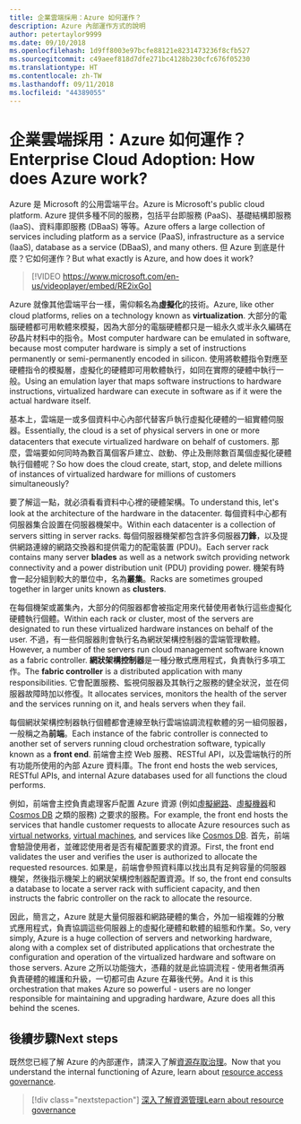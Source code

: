 ```yaml
---
title: 企業雲端採用：Azure 如何運作？
description: Azure 內部運作方式的說明
author: petertaylor9999
ms.date: 09/10/2018
ms.openlocfilehash: 1d9ff8003e97bcfe88121e8231473236f8cfb527
ms.sourcegitcommit: c49aeef818d7dfe271bc4128b230cfc676f05230
ms.translationtype: HT
ms.contentlocale: zh-TW
ms.lasthandoff: 09/11/2018
ms.locfileid: "44389055"
---
```

# <a name="enterprise-cloud-adoption-how-does-azure-work"></a><span data-ttu-id="61e71-103">企業雲端採用：Azure 如何運作？</span><span class="sxs-lookup"><span data-stu-id="61e71-103">Enterprise Cloud Adoption: How does Azure work?</span></span>

<span data-ttu-id="61e71-104">Azure 是 Microsoft 的公用雲端平台。</span><span class="sxs-lookup"><span data-stu-id="61e71-104">Azure is Microsoft's public cloud platform.</span></span> <span data-ttu-id="61e71-105">Azure 提供多種不同的服務，包括平台即服務 (PaaS)、基礎結構即服務 (IaaS)、資料庫即服務 (DBaaS) 等等。</span><span class="sxs-lookup"><span data-stu-id="61e71-105">Azure offers a large collection of services including platform as a service (PaaS), infrastructure as a service (IaaS), database as a service (DBaaS), and many others.</span></span> <span data-ttu-id="61e71-106">但 Azure 到底是什麼？它如何運作？</span><span class="sxs-lookup"><span data-stu-id="61e71-106">But what exactly is Azure, and how does it work?</span></span>

> [!VIDEO https://www.microsoft.com/en-us/videoplayer/embed/RE2ixGo] 

<span data-ttu-id="61e71-107">Azure 就像其他雲端平台一樣，需仰賴名為**虛擬化**的技術。</span><span class="sxs-lookup"><span data-stu-id="61e71-107">Azure, like other cloud platforms, relies on a technology known as **virtualization**.</span></span> <span data-ttu-id="61e71-108">大部分的電腦硬體都可用軟體來模擬，因為大部分的電腦硬體都只是一組永久或半永久編碼在矽晶片材料中的指令。</span><span class="sxs-lookup"><span data-stu-id="61e71-108">Most computer hardware can be emulated in software, because most computer hardware is simply a set of instructions permanently or semi-permanently encoded in silicon.</span></span> <span data-ttu-id="61e71-109">使用將軟體指令對應至硬體指令的模擬層，虛擬化的硬體即可用軟體執行，如同在實際的硬體中執行一般。</span><span class="sxs-lookup"><span data-stu-id="61e71-109">Using an emulation layer that maps software instructions to hardware instructions, virtualized hardware can execute in software as if it were the actual hardware itself.</span></span>

<span data-ttu-id="61e71-110">基本上，雲端是一或多個資料中心內部代替客戶執行虛擬化硬體的一組實體伺服器。</span><span class="sxs-lookup"><span data-stu-id="61e71-110">Essentially, the cloud is a set of physical servers in one or more datacenters that execute virtualized hardware on behalf of customers.</span></span> <span data-ttu-id="61e71-111">那麼，雲端要如何同時為數百萬個客戶建立、啟動、停止及刪除數百萬個虛擬化硬體執行個體呢？</span><span class="sxs-lookup"><span data-stu-id="61e71-111">So how does the cloud create, start, stop, and delete millions of instances of virtualized hardware for millions of customers simultaneously?</span></span>

<span data-ttu-id="61e71-112">要了解這一點，就必須看看資料中心裡的硬體架構。</span><span class="sxs-lookup"><span data-stu-id="61e71-112">To understand this, let's look at the architecture of the hardware in the datacenter.</span></span>  <span data-ttu-id="61e71-113">每個資料中心都有伺服器集合設置在伺服器機架中。</span><span class="sxs-lookup"><span data-stu-id="61e71-113">Within each datacenter is a collection of servers sitting in server racks.</span></span> <span data-ttu-id="61e71-114">每個伺服器機架都包含許多伺服器**刀鋒**，以及提供網路連線的網路交換器和提供電力的配電裝置 (PDU)。</span><span class="sxs-lookup"><span data-stu-id="61e71-114">Each server rack contains many server **blades** as well as a network switch providing network connectivity and a power distribution unit (PDU) providing power.</span></span> <span data-ttu-id="61e71-115">機架有時會一起分組到較大的單位中，名為**叢集**。</span><span class="sxs-lookup"><span data-stu-id="61e71-115">Racks are sometimes grouped together in larger units known as **clusters**.</span></span> 

<span data-ttu-id="61e71-116">在每個機架或叢集內，大部分的伺服器都會被指定用來代替使用者執行這些虛擬化硬體執行個體。</span><span class="sxs-lookup"><span data-stu-id="61e71-116">Within each rack or cluster, most of the servers are designated to run these virtualized hardware instances on behalf of the user.</span></span> <span data-ttu-id="61e71-117">不過，有一些伺服器則會執行名為網狀架構控制器的雲端管理軟體。</span><span class="sxs-lookup"><span data-stu-id="61e71-117">However, a number of the servers run cloud management software known as a fabric controller.</span></span> <span data-ttu-id="61e71-118">**網狀架構控制器**是一種分散式應用程式，負責執行多項工作。</span><span class="sxs-lookup"><span data-stu-id="61e71-118">The **fabric controller** is a distributed application with many responsibilities.</span></span> <span data-ttu-id="61e71-119">它會配置服務、監視伺服器及其執行之服務的健全狀況，並在伺服器故障時加以修復。</span><span class="sxs-lookup"><span data-stu-id="61e71-119">It allocates services, monitors the health of the server and the services running on it, and heals servers when they fail.</span></span>

<span data-ttu-id="61e71-120">每個網狀架構控制器執行個體都會連線至執行雲端協調流程軟體的另一組伺服器，一般稱之為**前端**。</span><span class="sxs-lookup"><span data-stu-id="61e71-120">Each instance of the fabric controller is connected to another set of servers running cloud orchestration software, typically known as a **front end**.</span></span> <span data-ttu-id="61e71-121">前端會主控 Web 服務、RESTful API，以及雲端執行的所有功能所使用的內部 Azure 資料庫。</span><span class="sxs-lookup"><span data-stu-id="61e71-121">The front end hosts the web services, RESTful APIs, and internal Azure databases used for all functions the cloud performs.</span></span> 

<span data-ttu-id="61e71-122">例如，前端會主控負責處理客戶配置 Azure 資源 (例如[虛擬網路][vnet]、[虛擬機器][vms]和 [Cosmos DB][cosmosdb] 之類的服務) 之要求的服務。</span><span class="sxs-lookup"><span data-stu-id="61e71-122">For example, the front end hosts the services that handle customer requests to allocate Azure resources such as [virtual networks][vnet], [virtual machines][vms], and services like [Cosmos DB][cosmosdb].</span></span> <span data-ttu-id="61e71-123">首先，前端會驗證使用者，並確認使用者是否有權配置要求的資源。</span><span class="sxs-lookup"><span data-stu-id="61e71-123">First, the front end validates the user and verifies the user is authorized to allocate the requested resources.</span></span> <span data-ttu-id="61e71-124">如果是，前端會參照資料庫以找出具有足夠容量的伺服器機架，然後指示機架上的網狀架構控制器配置資源。</span><span class="sxs-lookup"><span data-stu-id="61e71-124">If so, the front end consults a database to locate a server rack with sufficient capacity, and then instructs the fabric controller on the rack to allocate the resource.</span></span>

<span data-ttu-id="61e71-125">因此，簡言之，Azure 就是大量伺服器和網路硬體的集合，外加一組複雜的分散式應用程式，負責協調這些伺服器上的虛擬化硬體和軟體的組態和作業。</span><span class="sxs-lookup"><span data-stu-id="61e71-125">So, very simply, Azure is a huge collection of servers and networking hardware, along with a complex set of distributed applications that orchestrate the configuration and operation of the virtualized hardware and software on those servers.</span></span> <span data-ttu-id="61e71-126">Azure 之所以功能強大，憑藉的就是此協調流程 - 使用者無須再負責硬體的維護和升級，一切都可由 Azure 在幕後代勞。</span><span class="sxs-lookup"><span data-stu-id="61e71-126">And it is this orchestration that makes Azure so powerful - users are no longer responsible for maintaining and upgrading hardware, Azure does all this behind the scenes.</span></span> 

## <a name="next-steps"></a><span data-ttu-id="61e71-127">後續步驟</span><span class="sxs-lookup"><span data-stu-id="61e71-127">Next steps</span></span>

<span data-ttu-id="61e71-128">既然您已經了解 Azure 的內部運作，請深入了解[資源存取治理](what-is-governance.md)。</span><span class="sxs-lookup"><span data-stu-id="61e71-128">Now that you understand the internal functioning of Azure, learn about [resource access governance](what-is-governance.md).</span></span> 

> [!div class="nextstepaction"]
> [<span data-ttu-id="61e71-129">深入了解資源管理</span><span class="sxs-lookup"><span data-stu-id="61e71-129">Learn about resource governance</span></span>](what-is-governance.md)

<!-- Links -->

[cosmosdb]: /azure/cosmos-db/introduction
[docs-add-users-to-aad]: /azure/active-directory/add-users-azure-active-directory?toc=/azure/architecture/cloud-adoption-guide/toc.json
[vms]: /azure/virtual-machines/
[vnet]: /azure/virtual-network/virtual-networks-overview
